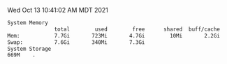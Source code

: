 Wed Oct 13 10:41:02 AM MDT 2021
```bash
System Memory
               total        used        free      shared  buff/cache   available
Mem:           7.7Gi       723Mi       4.7Gi        10Mi       2.2Gi       6.6Gi
Swap:          7.6Gi       340Mi       7.3Gi
System Storage
669M	.
```
```bash

